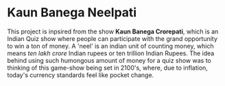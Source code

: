 # Kaun Banega Neelpati
This project is inpsired from the show **Kaun Banega Crorepati**, which is an Indian Quiz show where people can participate with the grand opportunity to win a ton of money. 
A 'neel' is an indian unit of counting money, which means *ten lakh crore* Indian rupees or ten trillion Indian Rupees. 
The idea behind using such humongous amount of money for a quiz show was to thinking of this game-show being set in 2100's, where, due to inflation, today's currency standards feel like pocket change.
